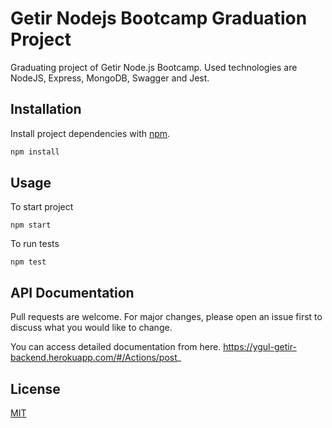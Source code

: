 # Getir Nodejs Bootcamp Graduation Project

Graduating project of Getir Node.js Bootcamp. Used technologies are NodeJS, Express, MongoDB, Swagger and Jest.

## Installation

Install project dependencies with [npm](https://www.npmjs.com).

```bash
npm install
```

## Usage

To start project
```
npm start
```
To run tests
```
npm test
```

## API Documentation
Pull requests are welcome. For major changes, please open an issue first to discuss what you would like to change.

You can access detailed documentation from here.
https://ygul-getir-backend.herokuapp.com/#/Actions/post_

## License
[MIT](https://choosealicense.com/licenses/mit/)

